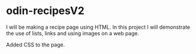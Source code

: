# odin-recipesV2

I will be making a recipe page using HTML.
In this project I will demonstrate the use of lists, links and using images on a web page.

Added CSS to the page.
